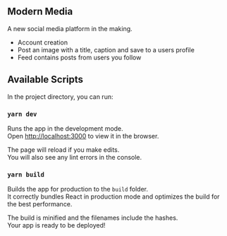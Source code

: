 ## Modern Media

A new social media platform in the making.
- Account creation
- Post an image with a title, caption and save to a users profile
- Feed contains posts from users you follow

## Available Scripts

In the project directory, you can run:

### `yarn dev`

Runs the app in the development mode.\
Open [http://localhost:3000](http://localhost:5173) to view it in the browser.

The page will reload if you make edits.\
You will also see any lint errors in the console.

### `yarn build`

Builds the app for production to the `build` folder.\
It correctly bundles React in production mode and optimizes the build for the best performance.

The build is minified and the filenames include the hashes.\
Your app is ready to be deployed!
